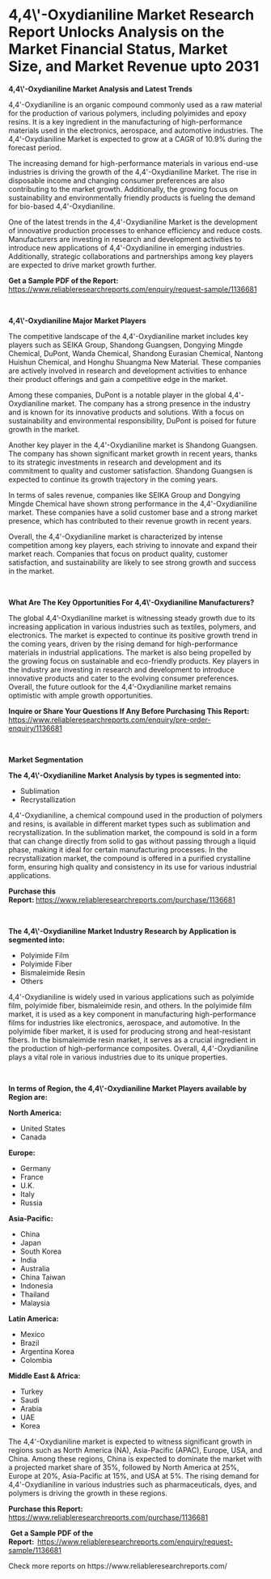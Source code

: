 <p><h1>4,4\'-Oxydianiline Market Research Report Unlocks Analysis on the Market Financial Status, Market Size, and Market Revenue upto 2031</h1></p><p><strong>4,4\'-Oxydianiline Market Analysis and Latest Trends</strong></p>
<p><p>4,4'-Oxydianiline is an organic compound commonly used as a raw material for the production of various polymers, including polyimides and epoxy resins. It is a key ingredient in the manufacturing of high-performance materials used in the electronics, aerospace, and automotive industries. The 4,4'-Oxydianiline Market is expected to grow at a CAGR of 10.9% during the forecast period.</p><p>The increasing demand for high-performance materials in various end-use industries is driving the growth of the 4,4'-Oxydianiline Market. The rise in disposable income and changing consumer preferences are also contributing to the market growth. Additionally, the growing focus on sustainability and environmentally friendly products is fueling the demand for bio-based 4,4'-Oxydianiline.</p><p>One of the latest trends in the 4,4'-Oxydianiline Market is the development of innovative production processes to enhance efficiency and reduce costs. Manufacturers are investing in research and development activities to introduce new applications of 4,4'-Oxydianiline in emerging industries. Additionally, strategic collaborations and partnerships among key players are expected to drive market growth further.</p></p>
<p><strong>Get a Sample PDF of the Report:&nbsp;</strong> <a href="https://www.reliableresearchreports.com/enquiry/request-sample/1136681">https://www.reliableresearchreports.com/enquiry/request-sample/1136681</a></p>
<p>&nbsp;</p>
<p><strong>4,4\'-Oxydianiline Major Market Players</strong></p>
<p><p>The competitive landscape of the 4,4'-Oxydianiline market includes key players such as SEIKA Group, Shandong Guangsen, Dongying Mingde Chemical, DuPont, Wanda Chemical, Shandong Eurasian Chemical, Nantong Huishun Chemical, and Honghu Shuangma New Material. These companies are actively involved in research and development activities to enhance their product offerings and gain a competitive edge in the market.</p><p>Among these companies, DuPont is a notable player in the global 4,4'-Oxydianiline market. The company has a strong presence in the industry and is known for its innovative products and solutions. With a focus on sustainability and environmental responsibility, DuPont is poised for future growth in the market.</p><p>Another key player in the 4,4'-Oxydianiline market is Shandong Guangsen. The company has shown significant market growth in recent years, thanks to its strategic investments in research and development and its commitment to quality and customer satisfaction. Shandong Guangsen is expected to continue its growth trajectory in the coming years.</p><p>In terms of sales revenue, companies like SEIKA Group and Dongying Mingde Chemical have shown strong performance in the 4,4'-Oxydianiline market. These companies have a solid customer base and a strong market presence, which has contributed to their revenue growth in recent years.</p><p>Overall, the 4,4'-Oxydianiline market is characterized by intense competition among key players, each striving to innovate and expand their market reach. Companies that focus on product quality, customer satisfaction, and sustainability are likely to see strong growth and success in the market.</p></p>
<p>&nbsp;</p>
<p><strong>What Are The Key Opportunities For 4,4\'-Oxydianiline Manufacturers?</strong></p>
<p><p>The global 4,4’-Oxydianiline market is witnessing steady growth due to its increasing application in various industries such as textiles, polymers, and electronics. The market is expected to continue its positive growth trend in the coming years, driven by the rising demand for high-performance materials in industrial applications. The market is also being propelled by the growing focus on sustainable and eco-friendly products. Key players in the industry are investing in research and development to introduce innovative products and cater to the evolving consumer preferences. Overall, the future outlook for the 4,4’-Oxydianiline market remains optimistic with ample growth opportunities.</p></p>
<p><strong>Inquire or Share Your Questions If Any Before Purchasing This Report:</strong> <a href="https://www.reliableresearchreports.com/enquiry/pre-order-enquiry/1136681">https://www.reliableresearchreports.com/enquiry/pre-order-enquiry/1136681</a></p>
<p>&nbsp;</p>
<p><strong>Market Segmentation</strong></p>
<p><strong>The 4,4\'-Oxydianiline Market Analysis by types is segmented into:</strong></p>
<p><ul><li>Sublimation</li><li>Recrystallization</li></ul></p>
<p><p>4,4'-Oxydianiline, a chemical compound used in the production of polymers and resins, is available in different market types such as sublimation and recrystallization. In the sublimation market, the compound is sold in a form that can change directly from solid to gas without passing through a liquid phase, making it ideal for certain manufacturing processes. In the recrystallization market, the compound is offered in a purified crystalline form, ensuring high quality and consistency in its use for various industrial applications.</p></p>
<p><strong>Purchase this Report:&nbsp;</strong><a href="https://www.reliableresearchreports.com/purchase/1136681">https://www.reliableresearchreports.com/purchase/1136681</a></p>
<p>&nbsp;</p>
<p><strong>The 4,4\'-Oxydianiline Market Industry Research by Application is segmented into:</strong></p>
<p><ul><li>Polyimide Film</li><li>Polyimide Fiber</li><li>Bismaleimide Resin</li><li>Others</li></ul></p>
<p><p>4,4'-Oxydianiline is widely used in various applications such as polyimide film, polyimide fiber, bismaleimide resin, and others. In the polyimide film market, it is used as a key component in manufacturing high-performance films for industries like electronics, aerospace, and automotive. In the polyimide fiber market, it is used for producing strong and heat-resistant fibers. In the bismaleimide resin market, it serves as a crucial ingredient in the production of high-performance composites. Overall, 4,4'-Oxydianiline plays a vital role in various industries due to its unique properties.</p></p>
<p>&nbsp;</p>
<p><strong>In terms of Region, the 4,4\'-Oxydianiline Market Players available by Region are:</strong></p>
<p>
    <p> <strong> North America: </strong>
        <ul>
            <li>United States</li>
            <li>Canada</li>
        </ul>
        </p> 
    <p> <strong> Europe: </strong>
        <ul>
            <li>Germany</li>
            <li>France</li>
            <li>U.K.</li>
            <li>Italy</li>
            <li>Russia</li>
        </ul>
        </p> 
    <p> <strong> Asia-Pacific: </strong>
        <ul>
            <li>China</li>
            <li>Japan</li>
            <li>South Korea</li>
            <li>India</li>
            <li>Australia</li>
            <li>China Taiwan</li>
            <li>Indonesia</li>
            <li>Thailand</li>
            <li>Malaysia</li>
        </ul>
        </p> 
    <p> <strong> Latin America: </strong>
        <ul>
            <li>Mexico</li>
            <li>Brazil</li>
            <li>Argentina Korea</li>
            <li>Colombia</li>
        </ul>
        </p> 
    <p> <strong> Middle East & Africa: </strong>
        <ul>
            <li>Turkey</li>
            <li>Saudi</li>
            <li>Arabia</li>
            <li>UAE</li>
            <li>Korea</li>
        </ul>
    </p>
    </p>
<p><p>The 4,4'-Oxydianiline market is expected to witness significant growth in regions such as North America (NA), Asia-Pacific (APAC), Europe, USA, and China. Among these regions, China is expected to dominate the market with a projected market share of 35%, followed by North America at 25%, Europe at 20%, Asia-Pacific at 15%, and USA at 5%. The rising demand for 4,4'-Oxydianiline in various industries such as pharmaceuticals, dyes, and polymers is driving the growth in these regions.</p></p>
<p><strong>Purchase this Report: </strong><a href="https://www.reliableresearchreports.com/purchase/1136681">https://www.reliableresearchreports.com/purchase/1136681</a></p>
<p>&nbsp;<strong>Get a Sample PDF of the Report:&nbsp;&nbsp;</strong><a href="https://www.reliableresearchreports.com/enquiry/request-sample/1136681">https://www.reliableresearchreports.com/enquiry/request-sample/1136681</a></p>
<p><strong></strong></p>
<p>Check more reports on https://www.reliableresearchreports.com/</p>